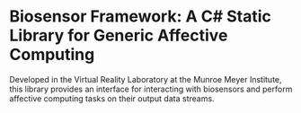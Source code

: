 # Biosensor Framework: A C# Static Library for Generic Affective Computing

Developed in the Virtual Reality Laboratory at the Munroe Meyer Institute, this library provides an interface for interacting with biosensors and perform affective computing tasks on their output data streams.
